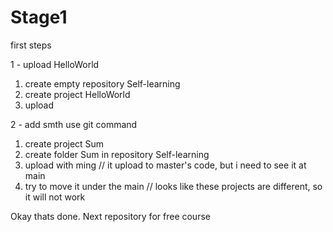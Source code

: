 # Stage1
first steps

1 -  upload HelloWorld
  1) create empty repository Self-learning
  2) create project HelloWorld
  3) upload 

2 - add smth use git command
  1) create project Sum
  2) create folder Sum in repository Self-learning
  3) upload with ming // it upload to master's code, but i need to see it at main
  4) try to move it under the main // looks like these projects are different, so it will not work
 
Okay thats done. Next repository for free course
